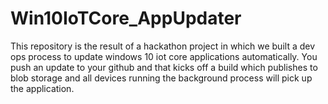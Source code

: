 # Win10IoTCore_AppUpdater
This repository is the result of a hackathon project in which we built a dev ops process to update windows 10 iot core applications automatically.  You push an update to your github and that kicks off a build which publishes to blob storage and all devices running the background process will pick up the application.

